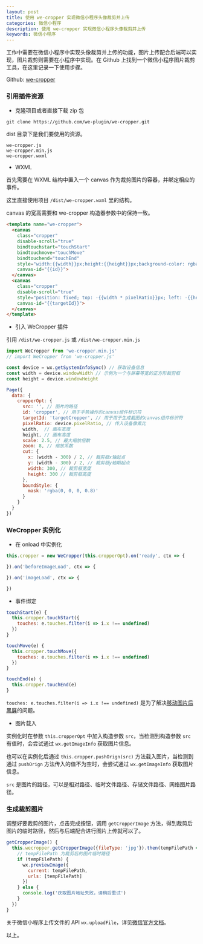 ```yaml
---
layout: post
title: 使用 we-cropper 实现微信小程序头像裁剪并上传
categories: 微信小程序
description: 使用 we-cropper 实现微信小程序头像裁剪并上传
keywords: 微信小程序
---
```


工作中需要在微信小程序中实现头像裁剪并上传的功能，图片上传配合后端可以实现，图片裁剪则需要在小程序中实现。在 Github 上找到一个微信小程序图片裁剪工具，在这里记录一下使用步骤。

Github: [we-cropper](https://github.com/we-plugin/we-cropper)

### 引用插件资源

- 克隆项目或者直接下载 zip 包

```
git clone https://github.com/we-plugin/we-cropper.git
```

dist 目录下是我们要使用的资源。

```
we-cropper.js
we-cropper.min.js
we-cropper.wxml
```

- WXML

首先需要在 WXML 结构中置入一个 canvas 作为裁剪图片的容器，并绑定相应的事件。

这里直接使用项目 `/dist/we-cropper.wxml` 里的结构。

canvas 的宽高需要和 we-cropper 构造器参数中的保持一致。

```html
<template name="we-cropper">
  <canvas
    class="cropper"
    disable-scroll="true"
    bindtouchstart="touchStart"
    bindtouchmove="touchMove"
    bindtouchend="touchEnd"
    style="width:{{width}}px;height:{{height}}px;background-color: rgba(0, 0, 0, 0.8)"
    canvas-id="{{id}}">
  </canvas>
  <canvas
    class="cropper"
    disable-scroll="true"
    style="position: fixed; top: -{{width * pixelRatio}}px; left: -{{height * pixelRatio}}px; width:{{width * pixelRatio}}px;height:{{height * pixelRatio}}px;"
    canvas-id="{{targetId}}">
  </canvas>
</template>
```

- 引入 WeCropper 插件

引用 `/dist/we-cropper.js` 或 `/dist/we-cropper.min.js`

```js
import WeCropper from 'we-cropper.min.js'
// import WeCropper from 'we-cropper.js'

const device = wx.getSystemInfoSync() // 获取设备信息
const width = device.windowWidth // 示例为一个与屏幕等宽的正方形裁剪框
const height = device.windowHeight

Page({
  data: {
    cropperOpt: {
      src: '', // 图片的路径
      id: 'cropper', // 用于手势操作的canvas组件标识符
      targetId: 'targetCropper', // 用于用于生成截图的canvas组件标识符
      pixelRatio: device.pixelRatio, // 传入设备像素比
      width,  // 画布宽度
      height, // 画布高度
      scale: 2.5, // 最大缩放倍数
      zoom: 8, // 缩放系数
      cut: {
        x: (width - 300) / 2, // 裁剪框x轴起点
        y: (width - 300) / 2, // 裁剪框y轴期起点
        width: 300, // 裁剪框宽度
        height: 300 // 裁剪框高度
      },
      boundStyle: {
        mask: 'rgba(0, 0, 0, 0.8)'
      }
    }
  }
})
```

### WeCropper 实例化

- 在 onload 中实例化

```js
this.cropper = new WeCropper(this.cropperOpt).on('ready', ctx => {

}).on('beforeImageLoad', ctx => {

}).on('imageLoad', ctx => {

})
```

- 事件绑定

```js
touchStart(e) {
  this.cropper.touchStart({
    touches: e.touches.filter(i => i.x !== undefined)
  })
}

touchMove(e) {
  this.cropper.touchMove({
    touches: e.touches.filter(i => i.x !== undefined)
  })
}

touchEnd(e) {
  this.cropper.touchEnd(e)
}
```

`touches: e.touches.filter(i => i.x !== undefined)` 是为了解决[移动图片后黑屏](https://github.com/we-plugin/we-cropper/issues/41)的问题。

- 图片载入

实例化时在参数 `this.cropperOpt` 中加入构造参数 `src`，当检测到构造参数 `src` 有值时，会尝试通过 `wx.getImageInfo` 获取图片信息。

也可以在实例化后通过 `this.cropper.pushOrign(src)` 方法载入图片，当检测到通过 `pushOrign` 方法传入的值不为空时，会尝试通过 `wx.getImageInfo` 获取图片信息。

`src` 是图片的路径，可以是相对路径、临时文件路径、存储文件路径、网络图片路径。

### 生成裁剪图片

调整好要裁剪的图片，点击完成按钮，调用 `getCropperImage` 方法，得到裁剪后图片的临时路径，然后与后端配合进行图片上传就可以了。

```js
getCropperImage() {
  this.wecropper.getCropperImage({fileType: 'jpg'}).then(tempFilePath => {
    // tempFilePath 为裁剪后的图片临时路径
    if (tempFilePath) {
      wx.previewImage({
        current: tempFilePath,
        urls: [tempFilePath]
      })
    } else {
      console.log('获取图片地址失败，请稍后重试')
    }
  })
}
```

关于微信小程序上传文件的 API `wx.uploadFile`，详见[微信官方文档](https://developers.weixin.qq.com/miniprogram/dev/api/network/upload/wx.uploadFile.html)。

以上。
